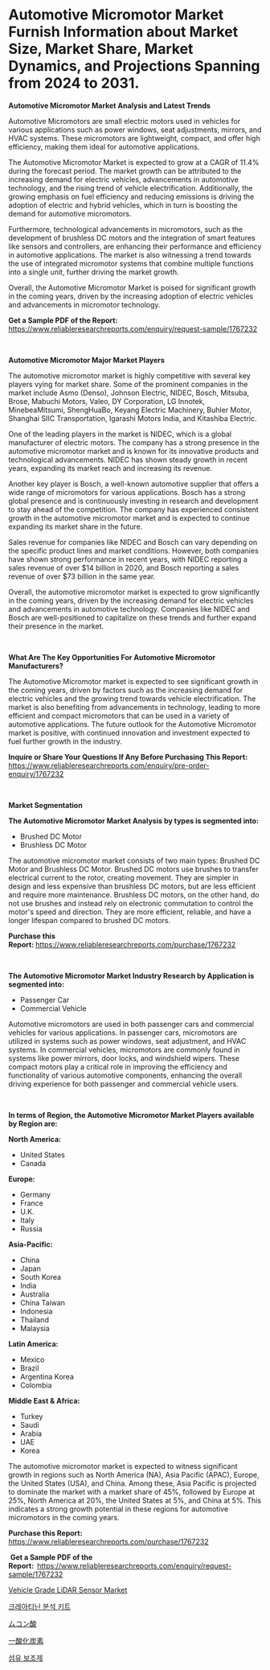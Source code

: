 <p><h1>Automotive Micromotor Market Furnish Information about Market Size, Market Share, Market Dynamics, and Projections Spanning from 2024 to 2031.</h1></p><p><strong>Automotive Micromotor Market Analysis and Latest Trends</strong></p>
<p><p>Automotive Micromotors are small electric motors used in vehicles for various applications such as power windows, seat adjustments, mirrors, and HVAC systems. These micromotors are lightweight, compact, and offer high efficiency, making them ideal for automotive applications.</p><p>The Automotive Micromotor Market is expected to grow at a CAGR of 11.4% during the forecast period. The market growth can be attributed to the increasing demand for electric vehicles, advancements in automotive technology, and the rising trend of vehicle electrification. Additionally, the growing emphasis on fuel efficiency and reducing emissions is driving the adoption of electric and hybrid vehicles, which in turn is boosting the demand for automotive micromotors.</p><p>Furthermore, technological advancements in micromotors, such as the development of brushless DC motors and the integration of smart features like sensors and controllers, are enhancing their performance and efficiency in automotive applications. The market is also witnessing a trend towards the use of integrated micromotor systems that combine multiple functions into a single unit, further driving the market growth.</p><p>Overall, the Automotive Micromotor Market is poised for significant growth in the coming years, driven by the increasing adoption of electric vehicles and advancements in micromotor technology.</p></p>
<p><strong>Get a Sample PDF of the Report:&nbsp;</strong> <a href="https://www.reliableresearchreports.com/enquiry/request-sample/1767232">https://www.reliableresearchreports.com/enquiry/request-sample/1767232</a></p>
<p>&nbsp;</p>
<p><strong>Automotive Micromotor Major Market Players</strong></p>
<p><p>The automotive micromotor market is highly competitive with several key players vying for market share. Some of the prominent companies in the market include Asmo (Denso), Johnson Electric, NIDEC, Bosch, Mitsuba, Brose, Mabuchi Motors, Valeo, DY Corporation, LG Innotek, MinebeaMitsumi, ShengHuaBo, Keyang Electric Machinery, Buhler Motor, Shanghai SIIC Transportation, Igarashi Motors India, and Kitashiba Electric.</p><p>One of the leading players in the market is NIDEC, which is a global manufacturer of electric motors. The company has a strong presence in the automotive micromotor market and is known for its innovative products and technological advancements. NIDEC has shown steady growth in recent years, expanding its market reach and increasing its revenue.</p><p>Another key player is Bosch, a well-known automotive supplier that offers a wide range of micromotors for various applications. Bosch has a strong global presence and is continuously investing in research and development to stay ahead of the competition. The company has experienced consistent growth in the automotive micromotor market and is expected to continue expanding its market share in the future.</p><p>Sales revenue for companies like NIDEC and Bosch can vary depending on the specific product lines and market conditions. However, both companies have shown strong performance in recent years, with NIDEC reporting a sales revenue of over $14 billion in 2020, and Bosch reporting a sales revenue of over $73 billion in the same year.</p><p>Overall, the automotive micromotor market is expected to grow significantly in the coming years, driven by the increasing demand for electric vehicles and advancements in automotive technology. Companies like NIDEC and Bosch are well-positioned to capitalize on these trends and further expand their presence in the market.</p></p>
<p>&nbsp;</p>
<p><strong>What Are The Key Opportunities For Automotive Micromotor Manufacturers?</strong></p>
<p><p>The Automotive Micromotor market is expected to see significant growth in the coming years, driven by factors such as the increasing demand for electric vehicles and the growing trend towards vehicle electrification. The market is also benefiting from advancements in technology, leading to more efficient and compact micromotors that can be used in a variety of automotive applications. The future outlook for the Automotive Micromotor market is positive, with continued innovation and investment expected to fuel further growth in the industry.</p></p>
<p><strong>Inquire or Share Your Questions If Any Before Purchasing This Report:</strong> <a href="https://www.reliableresearchreports.com/enquiry/pre-order-enquiry/1767232">https://www.reliableresearchreports.com/enquiry/pre-order-enquiry/1767232</a></p>
<p>&nbsp;</p>
<p><strong>Market Segmentation</strong></p>
<p><strong>The Automotive Micromotor Market Analysis by types is segmented into:</strong></p>
<p><ul><li>Brushed DC Motor</li><li>Brushless DC Motor</li></ul></p>
<p><p>The automotive micromotor market consists of two main types: Brushed DC Motor and Brushless DC Motor. Brushed DC motors use brushes to transfer electrical current to the rotor, creating movement. They are simpler in design and less expensive than brushless DC motors, but are less efficient and require more maintenance. Brushless DC motors, on the other hand, do not use brushes and instead rely on electronic commutation to control the motor's speed and direction. They are more efficient, reliable, and have a longer lifespan compared to brushed DC motors.</p></p>
<p><strong>Purchase this Report:&nbsp;</strong><a href="https://www.reliableresearchreports.com/purchase/1767232">https://www.reliableresearchreports.com/purchase/1767232</a></p>
<p>&nbsp;</p>
<p><strong>The Automotive Micromotor Market Industry Research by Application is segmented into:</strong></p>
<p><ul><li>Passenger Car</li><li>Commercial Vehicle</li></ul></p>
<p><p>Automotive micromotors are used in both passenger cars and commercial vehicles for various applications. In passenger cars, micromotors are utilized in systems such as power windows, seat adjustment, and HVAC systems. In commercial vehicles, micromotors are commonly found in systems like power mirrors, door locks, and windshield wipers. These compact motors play a critical role in improving the efficiency and functionality of various automotive components, enhancing the overall driving experience for both passenger and commercial vehicle users.</p></p>
<p>&nbsp;</p>
<p><strong>In terms of Region, the Automotive Micromotor Market Players available by Region are:</strong></p>
<p>
    <p> <strong> North America: </strong>
        <ul>
            <li>United States</li>
            <li>Canada</li>
        </ul>
        </p> 
    <p> <strong> Europe: </strong>
        <ul>
            <li>Germany</li>
            <li>France</li>
            <li>U.K.</li>
            <li>Italy</li>
            <li>Russia</li>
        </ul>
        </p> 
    <p> <strong> Asia-Pacific: </strong>
        <ul>
            <li>China</li>
            <li>Japan</li>
            <li>South Korea</li>
            <li>India</li>
            <li>Australia</li>
            <li>China Taiwan</li>
            <li>Indonesia</li>
            <li>Thailand</li>
            <li>Malaysia</li>
        </ul>
        </p> 
    <p> <strong> Latin America: </strong>
        <ul>
            <li>Mexico</li>
            <li>Brazil</li>
            <li>Argentina Korea</li>
            <li>Colombia</li>
        </ul>
        </p> 
    <p> <strong> Middle East & Africa: </strong>
        <ul>
            <li>Turkey</li>
            <li>Saudi</li>
            <li>Arabia</li>
            <li>UAE</li>
            <li>Korea</li>
        </ul>
    </p>
    </p>
<p><p>The automotive micromotor market is expected to witness significant growth in regions such as North America (NA), Asia Pacific (APAC), Europe, the United States (USA), and China. Among these, Asia Pacific is projected to dominate the market with a market share of 45%, followed by Europe at 25%, North America at 20%, the United States at 5%, and China at 5%. This indicates a strong growth potential in these regions for automotive micromotors in the coming years.</p></p>
<p><strong>Purchase this Report: </strong><a href="https://www.reliableresearchreports.com/purchase/1767232">https://www.reliableresearchreports.com/purchase/1767232</a></p>
<p>&nbsp;<strong>Get a Sample PDF of the Report:&nbsp;&nbsp;</strong><a href="https://www.reliableresearchreports.com/enquiry/request-sample/1767232">https://www.reliableresearchreports.com/enquiry/request-sample/1767232</a></p>
<p><strong></strong></p>
<p><p><a href="https://github.com/bmorecock/Market-Research-Report-List-2/blob/main/vehicle-grade-lidar-sensor-market.md">Vehicle Grade LiDAR Sensor Market</a></p><p><a href="https://medium.com/@frankpeters35/%ED%81%AC%EB%A0%88%EC%95%84%ED%8B%B0%EB%8B%8C-%EB%B6%84%EC%84%9D-%ED%82%A4%ED%8A%B8-%EC%8B%9C%EC%9E%A5-%EB%B6%84%EC%84%9D-%EB%B0%8F-2024%EB%85%84%EB%B6%80%ED%84%B0-2031%EB%85%84%EA%B9%8C%EC%A7%80%EC%9D%98-%ED%81%AC%EA%B8%B0-%EC%98%88%EC%B8%A1-970d0af76b71">크레아티닌 분석 키트</a></p><p><a href="https://medium.com/@ozar19732009/%E3%83%A0%E3%82%B3%E3%83%B3%E9%85%B8%E5%B8%82%E5%A0%B4%E3%81%AF%E5%B8%82%E5%A0%B4%E3%82%B7%E3%82%A7%E3%82%A2-%E3%82%B5%E3%82%A4%E3%82%BA-%E3%81%9D%E3%81%97%E3%81%A62031%E5%B9%B4%E3%81%BE%E3%81%A7%E3%81%AE%E4%BA%88%E6%B8%AC%E3%81%AB%E7%84%A6%E7%82%B9%E3%82%92%E5%BD%93%E3%81%A6%E3%81%A6%E3%81%84%E3%81%BE%E3%81%99-29e7babb43ea">ムコン酸</a></p><p><a href="https://medium.com/@ozar19732009/%E7%82%AD%E9%85%B8%E5%A1%A9%E5%B8%82%E5%A0%B4-2031%E5%B9%B4%E3%81%BE%E3%81%A7%E3%81%AE%E6%88%90%E5%8A%9F%E3%81%99%E3%82%8B%E3%83%93%E3%82%B8%E3%83%8D%E3%82%B9%E6%88%A6%E7%95%A5%E3%81%AE%E9%8D%B5-b8008d0887ec">一酸化炭素</a></p><p><a href="https://medium.com/@frankpeters35/%ED%85%8D%EC%8A%A4%ED%83%80%EC%9D%BC-%EB%B3%B4%EC%A1%B0%EC%A0%9C-%EC%8B%9C%EC%9E%A5-%EB%8F%99%ED%96%A5-%EB%B0%8F-%EC%8B%9C%EC%9E%A5-%EB%B6%84%EC%84%9D%EC%9D%80-2024%EB%85%84%EB%B6%80%ED%84%B0-2031%EB%85%84%EA%B9%8C%EC%A7%80-%EC%98%88%EC%B8%A1%EB%90%A9%EB%8B%88%EB%8B%A4-ba5193ab5cbb">섬유 보조제</a></p></p>